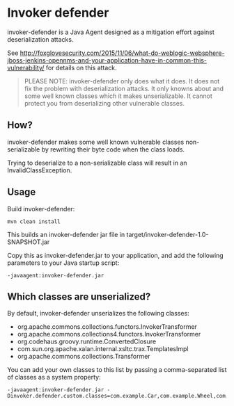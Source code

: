 Invoker defender
================

invoker-defender is a Java Agent designed as a mitigation effort against deserialization attacks.

See http://foxglovesecurity.com/2015/11/06/what-do-weblogic-websphere-jboss-jenkins-opennms-and-your-application-have-in-common-this-vulnerability/ for details on this attack.

> PLEASE NOTE: invoker-defender only does what it does. It does not fix the problem with deserialization attacks. It only knowns about and some well known classes which it makes unserializable. It cannot protect you from deserializing other vulnerable classes.

## How?
 
invoker-defender makes some well known vulnerable classes non-serializable by rewriting their byte code when the class loads.

Trying to deserialize to a non-serializable class will result in an InvalidClassException.

## Usage

Build invoker-defender:

    mvn clean install

This builds an invoker-defender jar file in target/invoker-defender-1.0-SNAPSHOT.jar

Copy this as invoker-defender.jar to your application, and add the following parameters to your Java startup script:

    -javaagent:invoker-defender.jar

## Which classes are unserialized?

By default, invoker-defender unserializes the following classes:

* org.apache.commons.collections.functors.InvokerTransformer
* org.apache.commons.collections4.functors.InvokerTransformer
* org.codehaus.groovy.runtime.ConvertedClosure
* com.sun.org.apache.xalan.internal.xsltc.trax.TemplatesImpl
* org.apache.commons.collections.Transformer

You can add your own classes to this list by passing a comma-separated list of classes as a system property:

    -javaagent:invoker-defender.jar -Dinvoker.defender.custom.classes=com.example.Car,com.example.Wheel,com.example.Door


